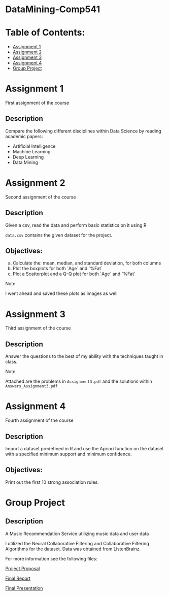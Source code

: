 # DataMining-Comp541

# Table of Contents:

- [Assignment 1](#assignment-1)
- [Assignment 2](#assignment-2)
- [Assignment 3](#assignment-3)
- [Assignment 4](#assignment-4)
- [Group Project](#group-project)

# Assignment 1

First assignment of the course

## Description

Compare the following different disciplines within Data Science by reading academic papers:

- Artificial Intelligence
- Machine Learning
- Deep Learning
- Data Mining

# Assignment 2

Second assignment of the course

## Description

Given a csv, read the data and perform basic statistics on it using R

`data.csv` contains the given dataset for the project.

## Objectives:

<!-- makes the list use letters for ordering -->
<ol type="a">
  <li>Calculate the: mean, median, and standard deviation, for both columns</li>
  <li>Plot the boxplots for both `Age` and `%Fat`</li>
  <li>Plot a Scatterplot and a Q-Q plot for both `Age` and `%Fat`</li>
</ol>

> [!Note]
> I went ahead and saved these plots as images as well

# Assignment 3

Third assignment of the course

## Description

Answer the questions to the best of my ability with the techniques taught in class.

> [!Note]
> Attached are the problems in `Assignment3.pdf` and the solutions within `Answers_Assignment3.pdf`

# Assignment 4

Fourth assignment of the course

## Description

Import a dataset predefined in R and use the Apriori function on the dataset with a specified minimum support and minimum confidence.

## Objectives:

Print out the first 10 strong association rules.

# Group Project

## Description

A Music Recommendation Service utilizing music data and user data

I utilized the Neural Collaborative Filtering and Collaborative Filtering Algorithms for the dataset.
Data was obtained from ListenBrainz.

For more information see the following files:

[Project Proposal](./Group_Proj/Proposal/Project_Proposal.pdf)

[Final Report](./Group_Proj/FinalReport/Actual/finalReport.pdf)

[Final Presentation](./Group_Proj/Presentations/FinalPres.pdf)
